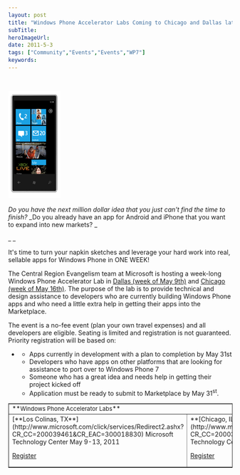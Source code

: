 ```yaml
---
layout: post 
title: "Windows Phone Accelerator Labs Coming to Chicago and Dallas later this month"
subTitle: 
heroImageUrl: 
date: 2011-5-3
tags: ["Community","Events","Events","WP7"]
keywords: 
---
```


&nbsp;

![Windows Phone](image_5.png "Windows Phone")

_Do you have the next million dollar idea that you just can't find the time to finish?_ _Do you already have an app for Android and iPhone that you want to expand into new markets? _

_ _

It's time to turn your napkin sketches and leverage your hard work into real, sellable apps for Windows Phone in ONE WEEK!

The Central Region Evangelism team at Microsoft is hosting a week-long Windows Phone Accelerator Lab in [Dallas (week of May 9th)](http://www.microsoft.com/click/services/Redirect2.ashx?CR_CC=200039461&CR_EAC=300018830) and [Chicago (week of May 16th)](http://www.microsoft.com/click/services/Redirect2.ashx?CR_CC=200039461&CR_EAC=300018828). The purpose of the lab is to provide technical and design assistance to developers who are currently building Windows Phone apps and who need a little extra help in getting their apps into the Marketplace.

The event is a no-fee event (plan your own travel expenses) and all developers are eligible. Seating is limited and registration is not guaranteed. Priority registration will be based on:

*   *   Apps currently in development with a plan to completion by May 31st
    *   Developers who have apps on other platforms that are looking for assistance to port over to Windows Phone 7
    *   Someone who has a great idea and needs help in getting their project kicked off
    *   Application must be ready to submit to Marketplace by May 31<sup>st</sup>.

<div style="margin-bottom: 20px;">
<table border="1" cellspacing="0" cellpadding="2" width="466">
<tbody>
<tr>
<td colspan="2" valign="middle">**<span style="font-size: small;">Windows Phone Accelerator Labs</span>**</td>
</tr>
<tr>
<td width="266" valign="top">[**Los Colinas, TX**](http://www.microsoft.com/click/services/Redirect2.ashx?CR_CC=200039461&CR_EAC=300018830)
Microsoft Technology Center
May 9-13, 2011

[Register](http://www.microsoft.com/click/services/Redirect2.ashx?CR_CC=200039461&CR_EAC=300018830)</td>
<td width="266" valign="top">**[Chicago, IL](http://www.microsoft.com/click/services/Redirect2.ashx?CR_CC=200039461&CR_EAC=300018828)**
Microsoft Technology Center
May 16-20, 2011

[Register](http://www.microsoft.com/click/services/Redirect2.ashx?CR_CC=200039461&CR_EAC=300018828)</td>
</tr>
</tbody>
</table>
</div>